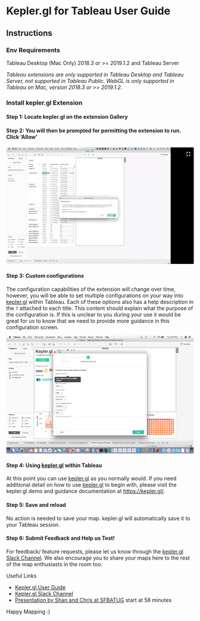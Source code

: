 # Kepler.gl for Tableau User Guide

## Instructions

### Env Requirements
Tableau Desktop (Mac Only) 2018.3 or >= 2019.1.2 and Tableau Server

*Tableau extensions are only supported in Tableau Desktop and Tableau Server, not supported in Tableau Public. WebGL is only supported in Tableau on Mac, version 2018.3 or >= 2019.1.2.*

### Install kepler.gl Extension
#### Step 1: Locate kepler.gl on the extension Gallery

#### Step 2: You will then be prompted for permitting the extension to run. Click ‘Allow’

![Tableau Dashboard 3](Picture3.png)

#### Step 3: Custom configurations

The configuration capabilities of the extension will change over time, however, you will be able to set multiple configurations on your way into [kepler.gl](https://kepler.gl/) within Tableau. Each of these options also has a help description in the `?` attached to each title. This content should explain what the purpose of the configuration is. If this is unclear to you during your use it would be great for us to know that we need to provide more guidance in this configuration screen.

![Tableau Dashboard 4](Picture4.png)

#### Step 4: Using [kepler.gl](https://kepler.gl/) within Tableau

At this point you can use [kepler.gl](https://kepler.gl/) as you normally would. If you need additional detail on how to use [kepler.gl](https://kepler.gl/) to begin with, please visit the kepler.gl demo and guidance documentation at https://kepler.gl/.

#### Step 5: Save and reload
No action is needed to save your map. kepler.gl will automatically save it to your Tableau session.

#### Step 6: Submit Feedback and Help us Test!

For feedback/ feature requests, please let us know through the [kepler.gl Slack Channel](https://github.com/keplergl/kepler.gl/issues/643). We also encourage you to share your maps here to the rest of the map enthusiasts in the room too.

Useful Links

- [Kepler.gl User Guide](https://github.com/keplergl/kepler.gl/blob/master/docs/user-guides/a-introduction.md)
- [Kepler.gl Slack Channel](https://github.com/keplergl/kepler.gl/issues/643)
- [Presentation by Shan and Chris at SFBATUG](https://vimeo.com/332524556/36fd0b2cbe) start at 58 minutes

Happy Mapping :)
